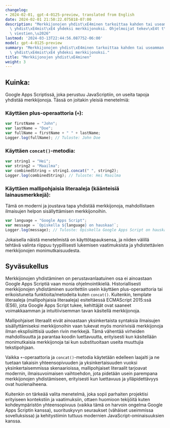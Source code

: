 ```yaml
---
changelog:
- 2024-02-01, gpt-4-0125-preview, translated from English
date: 2024-02-01 21:50:22.075818-07:00
description: "Merkkijonojen yhdist\xE4minen tarkoittaa kahden tai useamman merkkijonon\
  \ yhdist\xE4mist\xE4 yhdeksi merkkijonoksi. Ohjelmoijat tekev\xE4t t\xE4t\xE4 dynaamisten\
  \ viestien,\u2026"
lastmod: '2024-03-13T22:44:56.087752-06:00'
model: gpt-4-0125-preview
summary: "Merkkijonojen yhdist\xE4minen tarkoittaa kahden tai useamman merkkijonon\
  \ yhdist\xE4mist\xE4 yhdeksi merkkijonoksi."
title: "Merkkijonojen yhdist\xE4minen"
weight: 3
---
```


## Kuinka:
Google Apps Scriptissä, joka perustuu JavaScriptiin, on useita tapoja yhdistää merkkijonoja. Tässä on joitakin yleisiä menetelmiä:

### Käyttäen plus-operaattoria (`+`):
```javascript
var firstName = "John";
var lastName = "Doe";
var fullName = firstName + " " + lastName;
Logger.log(fullName); // Tuloste: John Doe
```

### Käyttäen `concat()`-metodia:
```javascript
var string1 = "Hei";
var string2 = "Maailma";
var combinedString = string1.concat(" ", string2);
Logger.log(combinedString); // Tuloste: Hei Maailma
```

### Käyttäen mallipohjaisia literaaleja (käänteisiä lainausmerkkejä):
Tämä on moderni ja joustava tapa yhdistää merkkijonoja, mahdollistaen ilmaisujen helpon sisällyttämisen merkkijonoihin.

```javascript
var language = "Google Apps Script";
var message = `Opiskella ${language} on hauskaa!`;
Logger.log(message); // Tuloste: Opiskella Google Apps Script on hauskaa!
```

Jokaisella näistä menetelmistä on käyttötapauksensa, ja niiden välillä tehtävä valinta riippuu tyypillisesti lukemisen vaatimuksista ja yhdistettävien merkkijonojen monimutkaisuudesta.

## Syväsukellus
Merkkijonojen yhdistäminen on perustavanlaatuinen osa ei ainoastaan Google Apps Scriptiä vaan monia ohjelmointikieliä. Historiallisesti merkkijonojen yhdistäminen suoritettiin usein käyttäen plus-operaattoria tai erikoistuneita funktioita/metodeita kuten `concat()`. Kuitenkin, template literaaleja (mallipohjaisia literaaleja) esiteltäessä ECMAScript 2015:ssä (ES6), jota Google Apps Script tukee, kehittäjät ovat saaneet voimakkaamman ja intuitiivisemman tavan käsitellä merkkijonoja.

Mallipohjaiset literaalit eivät ainoastaan yksinkertaista syntaksia ilmaisujen sisällyttämiseksi merkkijonoihin vaan tukevat myös monirivisiä merkkijonoja ilman eksplisiittisiä uuden rivin merkkejä. Tämä vähentää virheiden mahdollisuutta ja parantaa koodin luettavuutta, erityisesti kun käsitellään monimutkaisia merkkijonoja tai kun substituoitaan useita muuttujia tekstipohjaan.

Vaikka `+`-operaattoria ja `concat()`-metodia käytetään edelleen laajalti ja ne tuetaan takaisin yhteensopivuuden ja yksinkertaisuuden vuoksi yksinkertaisemmissa skenaarioissa, mallipohjaiset literaalit tarjoavat modernin, ilmaisuvoimaisen vaihtoehdon, jota pidetään usein parempana merkkijonojen yhdistämiseen, erityisesti kun luettavuus ja ylläpidettävyys ovat huolenaiheena.

Kuitenkin on tärkeää valita menetelmä, joka sopii parhaiten projektisi erityiseen kontekstiin ja vaatimuksiin, ottaen huomioon tekijöitä kuten kohdeympäristön yhteensopivuus (vaikka tämä on harvoin ongelma Google Apps Scriptin kanssa), suorituskyvyn seuraukset (vähäiset useimmissa sovelluksissa) ja kehitystiimin tuttuus modernien JavaScript-ominaisuuksien kanssa.
